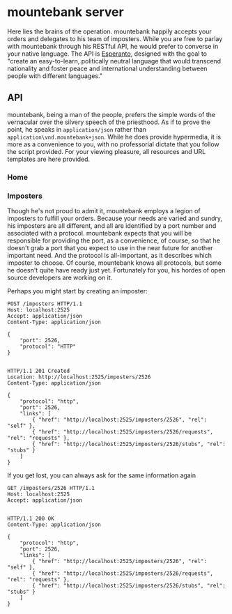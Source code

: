 # mountebank server

Here lies the brains of the operation.  mountebank happily accepts your
orders and delegates to his team of imposters.  While you are free to parlay with
mountebank through his RESTful API, he would prefer to converse in your native
language.  The API is [Esperanto](http://en.wikipedia.org/wiki/Esperanto), designed
with the goal to "create an easy-to-learn, politically neutral language that would
transcend nationality and foster peace and international understanding between people
with different languages."

## API

mountebank, being a man of the people, prefers the simple words of the vernacular over
the silvery speech of the priesthood.  As if to prove the point, he speaks in
`application/json` rather than `application\vnd.mountebank+json`.  While he does
provide hypermedia, it is more as a convenience to you, with no professorial dictate
that you follow the script provided.  For your viewing pleasure, all resources
and URL templates are here provided.

### Home



### Imposters

Though he's not proud to admit it, mountebank employs a legion of imposters to
fulfill your orders.  Because your needs are varied and sundry, his imposters
are all different, and all are identified by a port number and associated with
a protocol.  mountebank expects that you will be responsible for providing the
port, as a convenience, of course, so that he doesn't grab a port that you
expect to use in the near future for another important need.  And the protocol
is all-important, as it describes which imposter to choose.  Of course,
mountebank knows all protocols, but some he doesn't quite have ready just yet.
Fortunately for you, his hordes of open source developers are working on it.

Perhaps you might start by creating an imposter:

    POST /imposters HTTP/1.1
    Host: localhost:2525
    Accept: application/json
    Content-Type: application/json

    {
        "port": 2526,
        "protocol": "HTTP"
    }


    HTTP/1.1 201 Created
    Location: http://localhost:2525/imposters/2526
    Content-Type: application/json

    {
        "protocol": "http",
        "port": 2526,
        "links": [
            { "href": "http://localhost:2525/imposters/2526", "rel": "self" },
            { "href": "http://localhost:2525/imposters/2526/requests", "rel": "requests" },
            { "href": "http://localhost:2525/imposters/2526/stubs", "rel": "stubs" }
        ]
    }

If you get lost, you can always ask for the same information again

    GET /imposters/2526 HTTP/1.1
    Host: localhost:2525
    Accept: application/json


    HTTP/1.1 200 OK
    Content-Type: application/json

    {
        "protocol": "http",
        "port": 2526,
        "links": [
            { "href": "http://localhost:2525/imposters/2526", "rel": "self" },
            { "href": "http://localhost:2525/imposters/2526/requests", "rel": "requests" },
            { "href": "http://localhost:2525/imposters/2526/stubs", "rel": "stubs" }
        ]
    }
